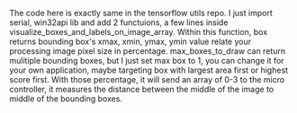 The code here is exactly same in the tensorflow utils repo. I just import serial, win32api lib and add 2 functuions, a few lines inside visualize_boxes_and_labels_on_image_array.
Within this function, box returns bounding box's xmax, xmin, ymax, ymin value relate your processing image pixel size in percentage. max_boxes_to_draw can return mulitiple bounding boxes, but I just set max box to 1, you can change it for your own application, maybe targeting box with largest area first or highest score first.
With those percentage, it will send an array of 0-3 to the micro controller, it measures the distance between the middle of the image to middle of the bounding boxes.

